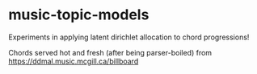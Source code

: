 # music-topic-models
Experiments in applying latent dirichlet allocation to chord progressions!

Chords served hot and fresh (after being parser-boiled) from https://ddmal.music.mcgill.ca/billboard


